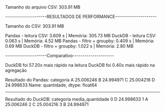Tamanho do arquivo CSV: 303.91 MB


---------------------RESULTADOS DE PERFORMANCE---------------------

Tamanho do CSV: 303.91 MB

Pandas - leitura CSV: 3.609 s | Memória: 305.73 MB
DuckDB - leitura CSV: 0.063 s | Memória: 4.52 MB
Pandas - filtro + groupby: 0.409 s | Memória: 0.69 MB
DuckDB - filtro + groupby: 1.022 s | Memória: 2.80 MB

---------------------Comparativo---------------------

DuckDB foi 57.20x mais rápido na leitura
DuckDB foi 0.40x mais rápido na agregação

Resultado do Pandas:
categoria
A    25.006246
B    24.994971
C    25.004216
D    24.998633
Name: quantidade, dtype: float64

--------------------

Resultado do DuckDB:
  categoria  media_quantidade
0         D         24.998633
1         A         25.006246
2         C         25.004216
3         B         24.994971
